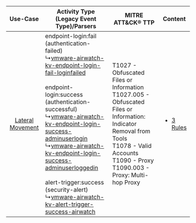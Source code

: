 |    Use-Case    | Activity Type (Legacy Event Type)/Parsers    | MITRE ATT&CK® TTP    | Content    |
|:----:| ---- | ---- | ---- |
| [Lateral Movement](../../../UseCases/uc_lateral_movement.md) |  endpoint-login:fail (authentication-failed)<br> ↳[vmware-airwatch-kv-endpoint-login-fail-loginfailed](Ps/pC_vmwareairwatchkvendpointloginfailloginfailed.md)<br><br> endpoint-login:success (authentication-successful)<br> ↳[vmware-airwatch-kv-endpoint-login-success-adminuserlogin](Ps/pC_vmwareairwatchkvendpointloginsuccessadminuserlogin.md)<br> ↳[vmware-airwatch-kv-endpoint-login-success-adminuserloggedin](Ps/pC_vmwareairwatchkvendpointloginsuccessadminuserloggedin.md)<br><br> alert-trigger:success (security-alert)<br> ↳[vmware-airwatch-kv-alert-trigger-success-airwatch](Ps/pC_vmwareairwatchkvalerttriggersuccessairwatch.md)<br> | T1027 - Obfuscated Files or Information<br>T1027.005 - Obfuscated Files or Information: Indicator Removal from Tools<br>T1078 - Valid Accounts<br>T1090 - Proxy<br>T1090.003 - Proxy: Multi-hop Proxy<br> | [<ul><li>3 Rules</li></ul>](RM/r_m_vmware_vmware_airwatch_Lateral_Movement.md) |